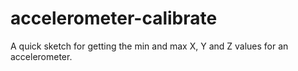 accelerometer-calibrate
=======================

A quick sketch for getting the min and max X, Y and Z values for an accelerometer.
